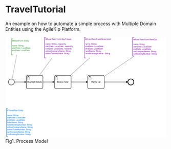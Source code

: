 # TravelTutorial

An example on how to automate a simple process with Multiple Domain Entities using the AgileKip Platform.

![Model](/MODELS/travel-ENTITIES/travel_ENTITIES.png)
Fig1. Process Model
